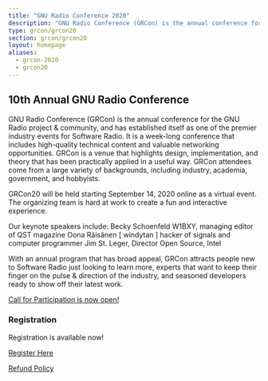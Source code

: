```yaml
---
title: "GNU Radio Conference 2020"
description: "GNU Radio Conference (GRCon) is the annual conference for the GNU Radio project & community, and has established itself as one of the premier industry events for Software Radio."
type: grcon/grcon20
section: grcon/grcon20
layout: homepage
aliases:
  - grcon-2020
  - grcon20
---
```


## 10th Annual GNU Radio Conference

GNU Radio Conference (GRCon) is the annual conference for the GNU Radio project & community, and has
established itself as one of the premier industry events for Software Radio. It
is a week-long conference that includes high-quality technical content and
valuable networking opportunities. GRCon is a venue that highlights design,
implementation, and theory that has been practically applied in a useful way.
GRCon attendees come from a large variety of backgrounds, including industry,
academia, government, and hobbyists.

GRCon20 will be held starting September 14, 2020 online as a virtual event. The organizing team is hard at
work to create a fun and interactive experience. 

Our keynote speakers include:
Becky Schoenfeld W1BXY, managing editor of QST magazine 
Oona Räisänen [ windytan ] hacker of signals and computer programmer 
Jim St. Leger, Director Open Source, Intel

With an annual program that has broad appeal, GRCon attracts people new to
Software Radio just looking to learn more, experts that want to keep their finger
on the pulse & direction of the industry, and seasoned developers ready to show
off their latest work.

[Call for Participation is now open!](submit)

### Registration

Registration is available now!

[Register Here](https://tickets.gnuradio.org/grcon20/)

[Refund Policy](refunds)
